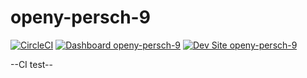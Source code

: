 # openy-persch-9

[![CircleCI](https://circleci.com/gh/stevector/openy-persch-9.svg?style=shield)](https://circleci.com/gh/stevector/openy-persch-9)
[![Dashboard openy-persch-9](https://img.shields.io/badge/dashboard-openy_persch_9-yellow.svg)](https://dashboard.pantheon.io/sites/0ea90b53-5eaa-42a2-a8de-db7837db76d8#dev/code)
[![Dev Site openy-persch-9](https://img.shields.io/badge/site-openy_persch_9-blue.svg)](http://dev-openy-persch-9.pantheonsite.io/)

--CI test--
